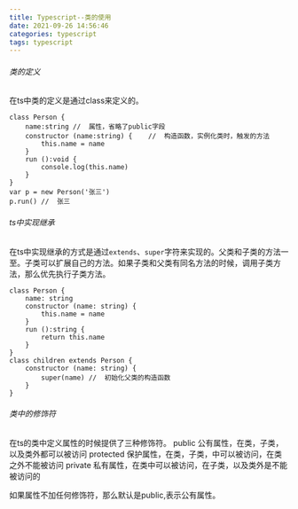 ```yaml
---
title: Typescript--类的使用
date: 2021-09-26 14:56:46
categories: typescript
tags: typescript
---
```

###### 类的定义
在ts中类的定义是通过class来定义的。
```
class Person {
    name:string //  属性，省略了public字段
    constructor (name:string) {    //  构造函数，实例化类时，触发的方法
        this.name = name
    }
    run ():void {
        console.log(this.name)
    }
}
var p = new Person('张三')
p.run() //  张三
```

###### ts中实现继承
在ts中实现继承的方式是通过`extends`、`super`字符来实现的。父类和子类的方法一至。子类可以扩展自己的方法。如果子类和父类有同名方法的时候，调用子类方法，那么优先执行子类方法。
```
class Person {
    name: string
    constructor (name: string) {
        this.name = name
    }
    run ():string {
        return this.name
    }
}
class children extends Person {
    constructor (name: string) {
        super(name) //  初始化父类的构造函数
    }
}
```

###### 类中的修饰符
在ts的类中定义属性的时候提供了三种修饰符。
public      公有属性，在类，子类，以及类外都可以被访问
protected   保护属性，在类，子类，中可以被访问，在类之外不能被访问
private     私有属性，在类中可以被访问，在子类，以及类外是不能被访问的

如果属性不加任何修饰符，那么默认是public,表示公有属性。

